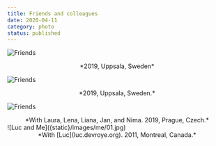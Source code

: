 ```yaml
---
title: Friends and colleagues
date: 2020-04-11
category: photo
status: published
---
```


![Friends]({static}/images/colleague/03.jpg)
<center>
*2019, Uppsala, Sweden*
</center>

<!-- END_SUMMARY -->

</center>

![Friends]({static}/images/colleague/02.jpg)
<center>
*2019, Uppsala, Sweden.*
</center>

![Friends]({static}/images/colleague/01.jpg)
<center>
*With Laura, Lena, Liana, Jan, and Nima. 2019, Prague, Czech.*
</center>

</center>
![Luc and Me]({static}/images/me/01.jpg)
<center>
*With [Luc](luc.devroye.org). 2011, Montreal, Canada.*
</center>
